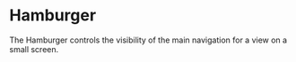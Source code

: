 # Hamburger
The Hamburger controls the visibility of the main navigation for a view on a small screen.
